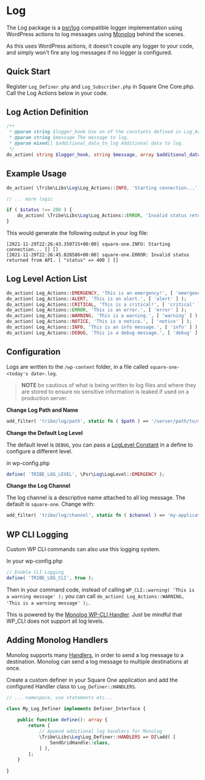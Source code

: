 # Log

The Log package is a [psr/log](https://github.com/php-fig/log) compatible logger implementation using WordPress actions to log messages using [Monolog](https://github.com/Seldaek/monolog) behind the scenes.

As this uses WordPress actions, it doesn't couple any logger to your code, and simply won't fire any log
messages if no logger is configured.

## Quick Start

Register `Log_Definer.php` and `Log_Subscriber.php` in Square One Core.php. Call the Log Actions below
in your code.

## Log Action Definition

```php
/**
 * @param string $logger_hook Use on of the constants defined in Log_Actions.
 * @param string $message The message to log.
 * @param mixed[] $additional_data_to_log Additional data to log. 
 */
do_action( string $logger_hook, string $message, array $additional_data_to_log );
```

## Example Usage

```php
do_action( \Tribe\Libs\Log\Log_Actions::INFO, 'Starting connection...' );

// ... more logic

if ( $status !== 200 ) {
    do_action( \Tribe\Libs\Log\Log_Actions::ERROR, 'Invalid status returned from API.', [ 'status' => $status ] );
}
```

This would generate the following output in your log file:

```shell
[2021-11-29T22:26:43.350715+00:00] square-one.INFO: Starting connection... [] []
[2021-11-29T22:26:45.028586+00:00] square-one.ERROR: Invalid status returned from API. [ "status" => 400 ] []
```
## Log Level Action List

```php
do_action( Log_Actions::EMERGENCY, 'This is an emergency!', [ 'emergency' ] );
do_action( Log_Actions::ALERT, 'This is an alert.', [ 'alert' ] );
do_action( Log_Actions::CRITICAL, 'This is a critical!', [ 'critical' ] );
do_action( Log_Actions::ERROR, 'This is an error.', [ 'error' ] );
do_action( Log_Actions::WARNING, 'This is a warning.', [ 'warning' ] );
do_action( Log_Actions::NOTICE, 'This is a notice.', [ 'notice' ] );
do_action( Log_Actions::INFO, 'This is an info message.', [ 'info' ] );
do_action( Log_Actions::DEBUG, 'This is a debug message.', [ 'debug' ] );
```

## Configuration

Logs are written to the `/wp-content` folder, in a file called `square-one-<today's date>.log`. 

> **NOTE** be cautious of what is being written to log files and where they are stored to ensure no sensitive information is leaked if used on a production server.

**Change Log Path and Name**

```php
add_filter( 'tribe/log/path', static fn ( $path ) => '/server/path/to/my.log' );
```

**Change the Default Log Level**

The default level is `DEBUG`, you can pass a [LogLevel Constant](https://github.com/php-fig/log/blob/master/src/LogLevel.php) in a define to configure a different level.

in wp-config.php

```php
define( 'TRIBE_LOG_LEVEL', \Psr\Log\LogLevel::EMERGENCY );
```

**Change the Log Channel**

The log channel is a descriptive name attached to all log message. The default is `square-one`. Change with:

```php
add_filter( 'tribe/log/channel', static fn ( $channel ) => 'my-application' );
```

## WP CLI Logging

Custom WP CLI commands can also use this logging system. 

In your wp-config.php

```php
// Enable CLI Logging
define( 'TRIBE_LOG_CLI', true );
```

Then in your command code, instead of calling `WP_CLI::warning( 'This is a warning message' );` you can call
`do_action( Log_Actions::WARNING, 'This is a warning message' );`.

This is powered by the [Monolog WP-CLI Handler](https://github.com/mhcg/monolog-wp-cli). Just be mindful that WP_CLI does not support all log levels.

## Adding Monolog Handlers

Monolog supports many [Handlers](https://github.com/Seldaek/monolog/blob/main/doc/02-handlers-formatters-processors.md#handlers), in order to send a log message to a destination. Monolog can send a log message to multiple destinations at once.

Create a custom definer in your Square One application and add the configured Handler class to `Log_Definer::HANDLERS`.

```php
// ... namespace, use statements etc...

class My_Log_Definer implements Definer_Interface {
    
    public function define(): array {
        return [
            // Append additional log handlers for Monolog
            \Tribe\Libs\Log\Log_Definer::HANDLERS => DI\add( [
                SendGridHandle::class,
            ] ),
        ];
    }
    
}
```
